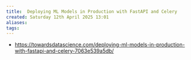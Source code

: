 ```yaml
---
title:  Deploying ML Models in Production with FastAPI and Celery
created: Saturday 12th April 2025 13:01
aliases: 
tags: 
---
```

- https://towardsdatascience.com/deploying-ml-models-in-production-with-fastapi-and-celery-7063e539a5db/